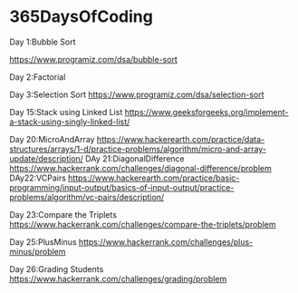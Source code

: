# 365DaysOfCoding

Day 1:Bubble Sort

https://www.programiz.com/dsa/bubble-sort

Day 2:Factorial

Day 3:Selection Sort
https://www.programiz.com/dsa/selection-sort

Day 15:Stack using Linked List
https://www.geeksforgeeks.org/implement-a-stack-using-singly-linked-list/



Day 20:MicroAndArray
https://www.hackerearth.com/practice/data-structures/arrays/1-d/practice-problems/algorithm/micro-and-array-update/description/
DAy 21:DiagonalDifference
https://www.hackerrank.com/challenges/diagonal-difference/problem
DAy22:VCPairs
https://www.hackerearth.com/practice/basic-programming/input-output/basics-of-input-output/practice-problems/algorithm/vc-pairs/description/

Day 23:Compare the Triplets
https://www.hackerrank.com/challenges/compare-the-triplets/problem

Day 25:PlusMinus
https://www.hackerrank.com/challenges/plus-minus/problem

Day 26:Grading Students
https://www.hackerrank.com/challenges/grading/problem

